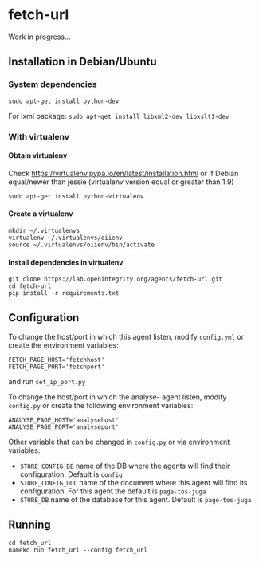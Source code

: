 # fetch-url

Work in progress...

## Installation in Debian/Ubuntu

### System dependencies

`sudo apt-get install python-dev`

For lxml package:
 `sudo apt-get install libxml2-dev libxslt1-dev`

### With virtualenv

#### Obtain virtualenv

Check https://virtualenv.pypa.io/en/latest/installation.html or if Debian equal/newer than jessie (virtualenv version equal or greater than 1.9)

    sudo apt-get install python-virtualenv

#### Create a virtualenv

    mkdir ~/.virtualenvs
    virtualenv ~/.virtualenvs/oiienv
    source ~/.virtualenvs/oiienv/bin/activate

#### Install dependencies in virtualenv
    git clone https://lab.openintegrity.org/agents/fetch-url.git
    cd fetch-url
    pip install -r requirements.txt

## Configuration

To change the host/port in which this agent listen, modify `config.yml` or
create the environment variables:

    FETCH_PAGE_HOST='fetchhost'
    FETCH_PAGE_PORT='fetchport'

and run `set_ip_port.py`

To change the host/port in which the analyse- agent listen, modify `config.py` or
create the following environment variables:

    ANALYSE_PAGE_HOST='analysehost'
    ANALYSE_PAGE_PORT='analyseport'

Other variable that can be changed in `config.py` or via environment variables:
 * `STORE_CONFIG_DB` name of the DB where the agents will find their
   configuration. Default is `config`
 * `STORE_CONFIG_DOC` name of the document where this agent will find its
   configuration. For this agent the default is `page-tos-juga`
 * `STORE_DB` name of the database for this agent. Default is `page-tos-juga`

## Running

    cd fetch_url
    nameko run fetch_url --config fetch_url

